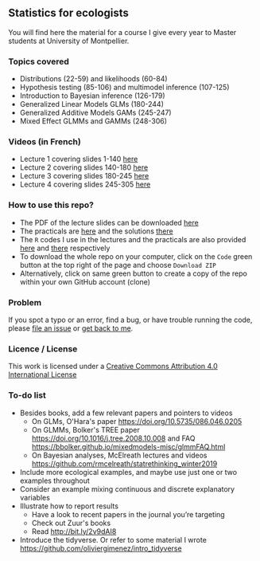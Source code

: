 ## Statistics for ecologists

You will find here the material for a course I give every year to Master students at University of Montpellier. 

### Topics covered

* Distributions (22-59) and likelihoods (60-84)
* Hypothesis testing (85-106) and multimodel inference (107-125)
* Introduction to Bayesian inference (126-179)
* Generalized Linear Models GLMs (180-244)
* Generalized Additive Models GAMs (245-247)
* Mixed Effect GLMMs and GAMMs (248-306)

### Videos (in French)

* Lecture 1 covering slides 1-140 [here](https://mycore.core-cloud.net/index.php/s/QjElfy9fHIVILVB)
* Lecture 2 covering slides 140-180 [here](https://mycore.core-cloud.net/index.php/s/1ovfAMPVcmqtI1l)
* Lecture 3 covering slides 180-245 [here](https://mycore.core-cloud.net/index.php/s/nV8aj2egZmoNsdJ)
* Lecture 4 covering slides 245-305 [here](https://mycore.core-cloud.net/index.php/s/nOS5P1Zmz0Kut0k)

### How to use this repo?

* The PDF of the lecture slides can be downloaded [here](https://github.com/oliviergimenez/statistics-for-ecologists-Master-courses/blob/main/gimenez_lectures.pdf) 
* The practicals are [here](https://github.com/oliviergimenez/statistics-for-ecologists-Master-courses/blob/main/gimenez_practical.pdf) and the solutions [there](https://github.com/oliviergimenez/statistics-for-ecologists-Master-courses/blob/main/gimenez_practical_with_solutions.pdf)
* The `R` codes I use in the lectures and the practicals are also provided [here](https://github.com/oliviergimenez/statistics-for-ecologists-Master-courses/blob/main/gimenez_lectures.R) and [there](https://github.com/oliviergimenez/statistics-for-ecologists-Master-courses/blob/main/gimenez_practical_with_solutions.R) respectively
* To download the whole repo on your computer, click on the `Code` green button at the top right of the page and choose `Download ZIP`
* Alternatively, click on same green button to create a copy of the repo within your own GitHub account (clone)


### Problem

If you spot a typo or an error, find a bug, or have trouble running the code, please [file an issue](https://github.com/oliviergimenez/statistics-for-ecologists-Master-courses/issues) or [get back to me](mailto:olivier.gimenez@cefe.cnrs.fr).

### Licence / License

This work is licensed under a
[Creative Commons Attribution 4.0 International License](http://creativecommons.org/licenses/by/4.0/)

### To-do list

* Besides books, add a few relevant papers and pointers to videos
    - On GLMs, O'Hara's paper <https://doi.org/10.5735/086.046.0205>
    - On GLMMs, Bolker's TREE paper <https://doi.org/10.1016/j.tree.2008.10.008> and FAQ <https://bbolker.github.io/mixedmodels-misc/glmmFAQ.html>
    - On Bayesian analyses, McElreath lectures and videos <https://github.com/rmcelreath/statrethinking_winter2019> 
* Include more ecological examples, and maybe use just one or two examples throughout
* Consider an example mixing continuous and discrete explanatory variables
* Illustrate how to report results
    - Have a look to recent papers in the journal you’re targeting
    - Check out Zuur's books
    - Read <http://bit.ly/2v9dAI8>
* Introduce the tidyverse. Or refer to some material I wrote <https://github.com/oliviergimenez/intro_tidyverse> 
